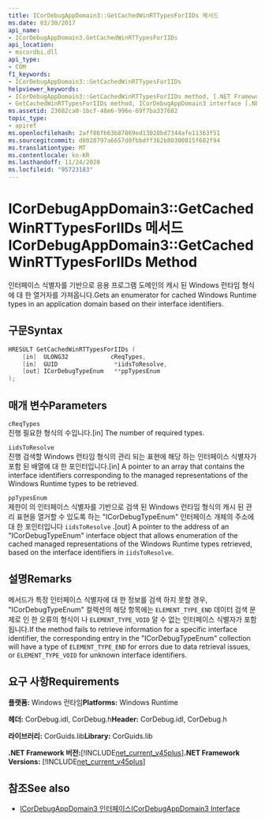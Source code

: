 ```yaml
---
title: ICorDebugAppDomain3::GetCachedWinRTTypesForIIDs 메서드
ms.date: 03/30/2017
api_name:
- ICorDebugAppDomain3.GetCachedWinRTTypesForIIDs
api_location:
- mscordbi.dll
api_type:
- COM
f1_keywords:
- ICorDebugAppDomain3::GetCachedWinRTTypesForIIDs
helpviewer_keywords:
- ICorDebugAppDomain3::GetCachedWinRTTypesForIIDs method, [.NET Framework debugging]
- GetCachedWinRTTypesForIIDs method, ICorDebugAppDomain3 interface [.NET Framework debugging]
ms.assetid: 23682ca0-1bcf-48e6-996e-69f7ba337682
topic_type:
- apiref
ms.openlocfilehash: 2aff86fb63b87869ed13028bd7344afe11363f51
ms.sourcegitcommit: d8020797a6657d0fbbdff362b80300815f682f94
ms.translationtype: MT
ms.contentlocale: ko-KR
ms.lasthandoff: 11/24/2020
ms.locfileid: "95723183"
---
```

# <a name="icordebugappdomain3getcachedwinrttypesforiids-method"></a><span data-ttu-id="c8301-102">ICorDebugAppDomain3::GetCachedWinRTTypesForIIDs 메서드</span><span class="sxs-lookup"><span data-stu-id="c8301-102">ICorDebugAppDomain3::GetCachedWinRTTypesForIIDs Method</span></span>

<span data-ttu-id="c8301-103">인터페이스 식별자를 기반으로 응용 프로그램 도메인의 캐시 된 Windows 런타임 형식에 대 한 열거자를 가져옵니다.</span><span class="sxs-lookup"><span data-stu-id="c8301-103">Gets an enumerator for cached Windows Runtime types in an application domain based on their interface identifiers.</span></span>  
  
## <a name="syntax"></a><span data-ttu-id="c8301-104">구문</span><span class="sxs-lookup"><span data-stu-id="c8301-104">Syntax</span></span>  
  
```cpp  
HRESULT GetCachedWinRTTypesForIIDs (
    [in]  ULONG32            cReqTypes,  
    [in]  GUID                *iidsToResolve,  
    [out] ICorDebugTypeEnum   **ppTypesEnum  
);  
```  
  
## <a name="parameters"></a><span data-ttu-id="c8301-105">매개 변수</span><span class="sxs-lookup"><span data-stu-id="c8301-105">Parameters</span></span>  

 `cReqTypes`  
 <span data-ttu-id="c8301-106">진행 필요한 형식의 수입니다.</span><span class="sxs-lookup"><span data-stu-id="c8301-106">[in] The number of required types.</span></span>  
  
 `iidsToResolve`  
 <span data-ttu-id="c8301-107">진행 검색할 Windows 런타임 형식의 관리 되는 표현에 해당 하는 인터페이스 식별자가 포함 된 배열에 대 한 포인터입니다.</span><span class="sxs-lookup"><span data-stu-id="c8301-107">[in] A pointer to an array that contains the interface identifiers corresponding to the managed representations of the Windows Runtime types to be retrieved.</span></span>  
  
 `ppTypesEnum`  
 <span data-ttu-id="c8301-108">제한이 의 인터페이스 식별자를 기반으로 검색 된 Windows 런타임 형식의 캐시 된 관리 표현을 열거할 수 있도록 하는 "ICorDebugTypeEnum" 인터페이스 개체의 주소에 대 한 포인터입니다 `iidsToResolve` .</span><span class="sxs-lookup"><span data-stu-id="c8301-108">[out] A pointer to the address of an "ICorDebugTypeEnum" interface object that allows enumeration of the cached managed representations of the Windows Runtime types retrieved, based on the interface identifiers in `iidsToResolve`.</span></span>  
  
## <a name="remarks"></a><span data-ttu-id="c8301-109">설명</span><span class="sxs-lookup"><span data-stu-id="c8301-109">Remarks</span></span>  

 <span data-ttu-id="c8301-110">메서드가 특정 인터페이스 식별자에 대 한 정보를 검색 하지 못할 경우, "ICorDebugTypeEnum" 컬렉션의 해당 항목에는 `ELEMENT_TYPE_END` 데이터 검색 문제로 인 한 오류의 형식이 나 `ELEMENT_TYPE_VOID` 알 수 없는 인터페이스 식별자가 포함 됩니다.</span><span class="sxs-lookup"><span data-stu-id="c8301-110">If the method fails to retrieve information for a specific interface identifier, the corresponding entry in the "ICorDebugTypeEnum" collection will have a type of `ELEMENT_TYPE_END` for errors due to data retrieval issues, or `ELEMENT_TYPE_VOID` for unknown interface identifiers.</span></span>  
  
## <a name="requirements"></a><span data-ttu-id="c8301-111">요구 사항</span><span class="sxs-lookup"><span data-stu-id="c8301-111">Requirements</span></span>  

 <span data-ttu-id="c8301-112">**플랫폼:** Windows 런타임</span><span class="sxs-lookup"><span data-stu-id="c8301-112">**Platforms:** Windows Runtime</span></span>  
  
 <span data-ttu-id="c8301-113">**헤더:** CorDebug.idl, CorDebug.h</span><span class="sxs-lookup"><span data-stu-id="c8301-113">**Header:** CorDebug.idl, CorDebug.h</span></span>  
  
 <span data-ttu-id="c8301-114">**라이브러리:** CorGuids.lib</span><span class="sxs-lookup"><span data-stu-id="c8301-114">**Library:** CorGuids.lib</span></span>  
  
 <span data-ttu-id="c8301-115">**.NET Framework 버전:**[!INCLUDE[net_current_v45plus](../../../../includes/net-current-v45plus-md.md)]</span><span class="sxs-lookup"><span data-stu-id="c8301-115">**.NET Framework Versions:** [!INCLUDE[net_current_v45plus](../../../../includes/net-current-v45plus-md.md)]</span></span>  
  
## <a name="see-also"></a><span data-ttu-id="c8301-116">참조</span><span class="sxs-lookup"><span data-stu-id="c8301-116">See also</span></span>

- [<span data-ttu-id="c8301-117">ICorDebugAppDomain3 인터페이스</span><span class="sxs-lookup"><span data-stu-id="c8301-117">ICorDebugAppDomain3 Interface</span></span>](icordebugappdomain3-interface.md)
